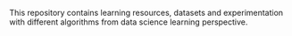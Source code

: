 This repository contains learning resources, datasets and experimentation with different algorithms from data science learning perspective. 
